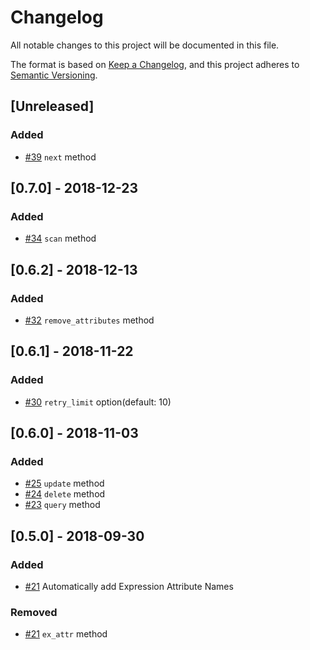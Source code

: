 # Changelog
All notable changes to this project will be documented in this file.

The format is based on [Keep a Changelog](https://keepachangelog.com/en/1.0.0/),
and this project adheres to [Semantic Versioning](https://semver.org/spec/v2.0.0.html).

## [Unreleased]
### Added
- [#39](https://github.com/walkersumida/dynamodb-api/pull/39) `next` method

## [0.7.0] - 2018-12-23
### Added
- [#34](https://github.com/walkersumida/dynamodb-api/pull/34) `scan` method

## [0.6.2] - 2018-12-13
### Added
- [#32](https://github.com/walkersumida/dynamodb-api/pull/32) `remove_attributes` method

## [0.6.1] - 2018-11-22
### Added
- [#30](https://github.com/walkersumida/dynamodb-api/pull/30) `retry_limit` option(default: 10)

## [0.6.0] - 2018-11-03
### Added
- [#25](https://github.com/walkersumida/dynamodb-api/pull/25) `update` method
- [#24](https://github.com/walkersumida/dynamodb-api/pull/24) `delete` method
- [#23](https://github.com/walkersumida/dynamodb-api/pull/23) `query` method

## [0.5.0] - 2018-09-30
### Added
- [#21](https://github.com/walkersumida/dynamodb-api/pull/21) Automatically add Expression Attribute Names

### Removed
- [#21](https://github.com/walkersumida/dynamodb-api/pull/21) `ex_attr` method

